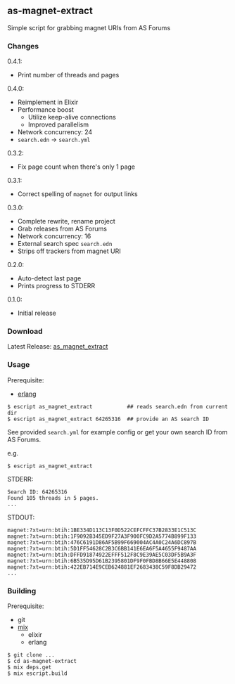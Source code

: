 ## as-magnet-extract

Simple script for grabbing magnet URIs from AS Forums

### Changes

0.4.1:
- Print number of threads and pages

0.4.0:
- Reimplement in Elixir
- Performance boost
  - Utilize keep-alive connections
  - Improved parallelism
- Network concurrency: 24
- `search.edn` -> `search.yml`

0.3.2:
- Fix page count when there's only 1 page

0.3.1:
- Correct spelling of `magnet` for output links

0.3.0:
- Complete rewrite, rename project
- Grab releases from AS Forums
- Network concurrency: 16
- External search spec `search.edn`
- Strips off trackers from magnet URI

0.2.0:
- Auto-detect last page
- Prints progress to STDERR

0.1.0:
- Initial release

### Download

Latest Release: [as_magnet_extract][]

### Usage

Prerequisite:

- [erlang][]

```
$ escript as_magnet_extract           ## reads search.edn from current dir
$ escript as_magnet_extract 64265316  ## provide an AS search ID
```

See provided `search.yml` for example config or get your own search ID from AS Forums.

e.g.
```
$ escript as_magnet_extract
```

STDERR:
```
Search ID: 64265316
Found 105 threads in 5 pages.
...
```

STDOUT:
```
magnet:?xt=urn:btih:1BE334D113C13F0D522CEFCFFC37B2833E1C513C
magnet:?xt=urn:btih:1F9092B345ED9F27A3F900FC9D2A5774B899F133
magnet:?xt=urn:btih:476C6191D86AF5B99F669004AC4A0C24A6DC897B
magnet:?xt=urn:btih:5D1FF54628C2B3C6BB141E6EA6F5A4655F9487AA
magnet:?xt=urn:btih:DFFD91874922EFFF512F8C9E39AE5C03DF5B9A3F
magnet:?xt=urn:btih:6B535D95D61B2395801DF9F0FBD8B66E5E448808
magnet:?xt=urn:btih:422EB714E9CEB624881EF2683438C59F8DB29472
...
```

### Building

Prerequisite:

- git
- [mix][]
  - elixir
  - erlang

```
$ git clone ...
$ cd as-magnet-extract
$ mix deps.get
$ mix escript.build
```

[as_magnet_extract]: https://github.com/akiroz/as-magnet-extract/releases/download/0.4.1/as_magnet_extract
[erlang]: http://www.erlang.org/ 
[mix]: https://elixir-lang.org/getting-started/mix-otp/introduction-to-mix.html

